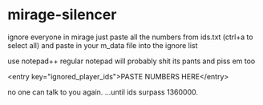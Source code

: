 # mirage-silencer
ignore everyone in mirage
 just paste all the numbers from ids.txt (ctrl+a to select all) and paste in your m_data file into the ignore list
 
 use notepad++ regular notepad will probably shit its pants and piss em too
 
 \<entry key="ignored_player_ids">PASTE NUMBERS HERE\</entry>
 
 no one can talk to you again.
 ...until ids surpass 1360000.
